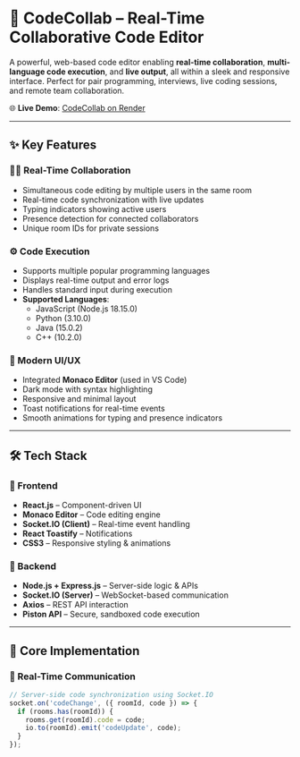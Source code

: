 # 🚀 CodeCollab – Real-Time Collaborative Code Editor

A powerful, web-based code editor enabling **real-time collaboration**, **multi-language code execution**, and **live output**, all within a sleek and responsive interface. Perfect for pair programming, interviews, live coding sessions, and remote team collaboration.

🌐 **Live Demo**: [CodeCollab on Render](https://collab-and-code-conquer-01.onrender.com/)

---

## ✨ Key Features

### 👨‍💻 Real-Time Collaboration
- Simultaneous code editing by multiple users in the same room
- Real-time code synchronization with live updates
- Typing indicators showing active users
- Presence detection for connected collaborators
- Unique room IDs for private sessions

### ⚙️ Code Execution
- Supports multiple popular programming languages
- Displays real-time output and error logs
- Handles standard input during execution
- **Supported Languages**:
  - JavaScript (Node.js 18.15.0)
  - Python (3.10.0)
  - Java (15.0.2)
  - C++ (10.2.0)

### 🎨 Modern UI/UX
- Integrated **Monaco Editor** (used in VS Code)
- Dark mode with syntax highlighting
- Responsive and minimal layout
- Toast notifications for real-time events
- Smooth animations for typing and presence indicators

---

## 🛠️ Tech Stack

### 🔹 Frontend
- **React.js** – Component-driven UI
- **Monaco Editor** – Code editing engine
- **Socket.IO (Client)** – Real-time event handling
- **React Toastify** – Notifications
- **CSS3** – Responsive styling & animations

### 🔸 Backend
- **Node.js + Express.js** – Server-side logic & APIs
- **Socket.IO (Server)** – WebSocket-based communication
- **Axios** – REST API interaction
- **Piston API** – Secure, sandboxed code execution

---

## 🔧 Core Implementation

### 📡 Real-Time Communication

```js
// Server-side code synchronization using Socket.IO
socket.on('codeChange', ({ roomId, code }) => {
  if (rooms.has(roomId)) {
    rooms.get(roomId).code = code;
    io.to(roomId).emit('codeUpdate', code);
  }
});
